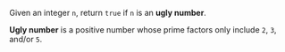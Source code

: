 Given an integer `n`, return `true` if `n` is an **ugly number**.

**Ugly number** is a positive number whose prime factors only include `2`, `3`, and/or `5`.